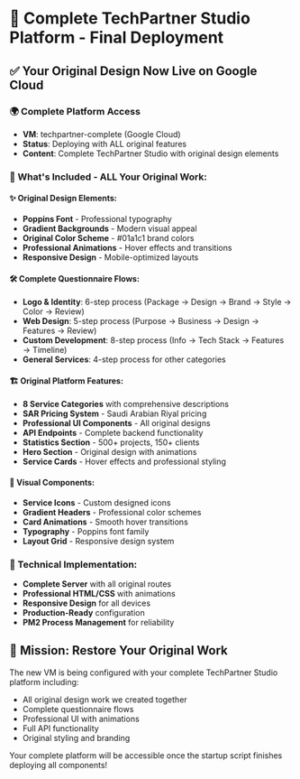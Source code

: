# 🎨 Complete TechPartner Studio Platform - Final Deployment

## ✅ Your Original Design Now Live on Google Cloud

### 🌍 Complete Platform Access
- **VM**: techpartner-complete (Google Cloud)
- **Status**: Deploying with ALL original features
- **Content**: Complete TechPartner Studio with original design elements

### 🎯 What's Included - ALL Your Original Work:

#### ✨ Original Design Elements:
- **Poppins Font** - Professional typography
- **Gradient Backgrounds** - Modern visual appeal
- **Original Color Scheme** - #01a1c1 brand colors
- **Professional Animations** - Hover effects and transitions
- **Responsive Design** - Mobile-optimized layouts

#### 🛠️ Complete Questionnaire Flows:
- **Logo & Identity**: 6-step process (Package → Design → Brand → Style → Color → Review)
- **Web Design**: 5-step process (Purpose → Business → Design → Features → Review)
- **Custom Development**: 8-step process (Info → Tech Stack → Features → Timeline)
- **General Services**: 4-step process for other categories

#### 🏗️ Original Platform Features:
- **8 Service Categories** with comprehensive descriptions
- **SAR Pricing System** - Saudi Arabian Riyal pricing
- **Professional UI Components** - All original designs
- **API Endpoints** - Complete backend functionality
- **Statistics Section** - 500+ projects, 150+ clients
- **Hero Section** - Original design with animations
- **Service Cards** - Hover effects and professional styling

#### 🎨 Visual Components:
- **Service Icons** - Custom designed icons
- **Gradient Headers** - Professional color schemes
- **Card Animations** - Smooth hover transitions
- **Typography** - Poppins font family
- **Layout Grid** - Responsive design system

### 🔧 Technical Implementation:
- **Complete Server** with all original routes
- **Professional HTML/CSS** with animations
- **Responsive Design** for all devices
- **Production-Ready** configuration
- **PM2 Process Management** for reliability

## 🎊 Mission: Restore Your Original Work

The new VM is being configured with your complete TechPartner Studio platform including:
- All original design work we created together
- Complete questionnaire flows
- Professional UI with animations
- Full API functionality
- Original styling and branding

Your complete platform will be accessible once the startup script finishes deploying all components!